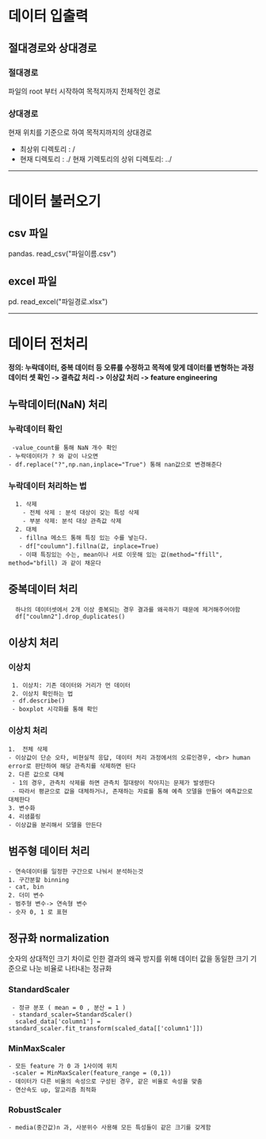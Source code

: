# 데이터 입출력
## 절대경로와 상대경로
 ### 절대경로 
 파일의 root 부터 시작하여 목적지까지 전체적인 경로
 ### 상대경로
 현재 위치를 기준으로 하여 목적지까지의 상대경로
 - 최상위 디렉토리 : /
 - 현재 디렉토리 : ./
 현재 기렉토리의 상위 디렉토리: ../


<hr>

# 데이터 불러오기
## csv 파일
pandas. read_csv("파일이름.csv") 
## excel 파일
pd. read_excel("파일경로.xlsx")

<hr>

# 데이터 전처리
 **정의: 누락데이터, 중복 데이터 등 오류를 수정하고 목적에 맞게 데이터를 변형하는 과정**  
 **데이터 셋 확인 -> 결측값 처리 -> 이상값 처리 ->  feature engineering**

## 누락데이터(NaN) 처리
  
   ### 누락데이터 확인
     -value_count를 통해 NaN 개수 확인 
    - 누락데이터가 ? 와 같이 나오면 
    - df.replace("?",np.nan,inplace="True") 통해 nan값으로 변경해준다
 
 ### 누락데이터 처리하는 법
      1. 삭제  
        - 전체 삭제 : 분석 대상이 갖는 특성 삭제
        - 부분 삭제: 분석 대상 관측값 삭제
      2. 대체
       - fillna 메소드 통해 특징 있는 수를 넣는다. 
       - df["coulumn"].fillna(값, inplace=True)
       - 이때 특징있는 수는, mean이나 서로 이웃해 있는 값(method="ffill", method="bfill) 과 같이 채운다 
   

## 중복데이터 처리
      하나의 데이터셋에서 2개 이상 중복되는 경우 결과를 왜곡하기 때문에 제거해주어야함
      df["coulmn2"].drop_duplicates()


## 이상치 처리
### 이상치
     1. 이상치: 기존 데이터와 거리가 먼 데이터
     2. 이상치 확인하는 법
     - df.describe() 
     - boxplot 시각화를 통해 확인

### 이상치 처리
    1.  전체 삭제
    - 이상값이 단순 오타, 비현실적 응답, 데이터 처리 과정에서의 오류인경우, <br> human error로 판단하여 해당 관측치를 삭제하면 된다
    2. 다른 값으로 대체
     - 1의 경우, 관측치 삭제를 하면 관측치 절대량이 작아지는 문제가 발생한다
     - 따라서 평균으로 값을 대체하거나, 존재하는 자료를 통해 예측 모델을 만들어 예측값으로 대체한다
    3. 변수화
    4. 리샘플링
    - 이상값을 분리해서 모델을 만든다

## 범주형 데이터 처리
    - 연속데이터를 일정한 구간으로 나눠서 분석하는것 
    1. 구간분할 binning
    - cat, bin
    2. 더미 변수
    - 범주형 변수-> 연속형 변수
    - 숫자 0, 1 로 표현

## 정규화 normalization

숫자의 상대적인 크기 차이로 인한 결과의 왜곡 방지를 위해 데이터 값을 동일한 크기 기준으로 나눈 비율로 나타내는 정규화


 ### StandardScaler
     - 정규 분포 ( mean = 0 , 분산 = 1 )
     - standard_scaler=StandardScaler()
      scaled_data['column1'] = standard_scaler.fit_transform(scaled_data[['column1']])
 
 
 ### MinMaxScaler
    - 모든 feature 가 0 과 1사이에 위치
     -scaler = MinMaxScaler(feature_range = (0,1))
    - 데이터가 다른 비율의 속성으로 구성된 경우, 같은 비율로 속성을 맞춤
    - 연산속도 up, 알고리즘 최적화

### RobustScaler
    - media(중간값)n 과, 사분위수 사용해 모든 특성들이 같은 크기를 갖게함
